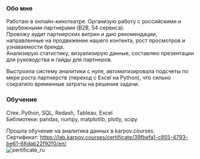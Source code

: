 ### Обо мне
Работаю в онлайн-кинотеатре. Организую работу с российскими и зарубежными партнерами (B2B, 54 сервиса).  
Провожу аудит партнерских витрин и даю рекомендации, направленные на продвижение нашего контента, рост просмотров и узнаваемости бренда.   
Анализирую статистику, визуализирую данные, составляю презентации для руководства и гайды для партнеров.   

Выстроила систему аналитики с нуля, автоматизировала подсчеты по мере роста партнерств (переход с Excel на Python), что сильно сократило временные затраты на решение задачи.  

### Обучение
Стек: Python, SQL, Redash, Tableau, Excel  
Библиотеки: pandas, numpy, matplotlib, plotly, scipy  

Прошла обучение на аналитика данных в karpov.courses.  
Сертификат: https://lab.karpov.courses/certificate/39fbefa1-c855-4793-be61-66dab22f92f0/en/  
![sertificate_ru](https://github.com/sophiazalomanina/sophiazalomanina/assets/134504268/09455bdb-661f-4b75-b16c-0ddb29fd741b)
